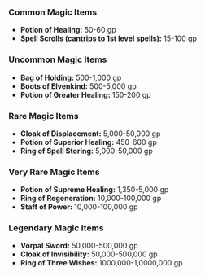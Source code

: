  ### Common Magic Items

- **Potion of Healing:** 50-60 gp
- **Spell Scrolls (cantrips to 1st level spells):** 15-100 gp

### Uncommon Magic Items

- **Bag of Holding:** 500-1,000 gp
- **Boots of Elvenkind:** 500-5,000 gp
- **Potion of Greater Healing:** 150-200 gp

### Rare Magic Items

- **Cloak of Displacement:** 5,000-50,000 gp
- **Potion of Superior Healing:** 450-600 gp
- **Ring of Spell Storing:** 5,000-50,000 gp

### Very Rare Magic Items

- **Potion of Supreme Healing:** 1,350-5,000 gp
- **Ring of Regeneration:** 10,000-100,000 gp
- **Staff of Power:** 10,000-100,000 gp

### Legendary Magic Items

- **Vorpal Sword:** 50,000-500,000 gp
- **Cloak of Invisibility:** 50,000-500,000 gp
- **Ring of Three Wishes:** 1000,000-1,0000,000 gp